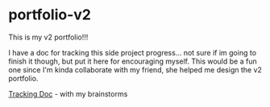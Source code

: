 # portfolio-v2
This is my v2 portfolio!!!

I have a doc for tracking this side project progress... not sure if im going to finish it though, but put it here for encouraging myself. This would be a fun one since I'm kinda collaborate with my friend, she helped me design the v2 portfolio.

[Tracking Doc](https://docs.google.com/document/d/1izNQbF-XXQe2yzKiN5toj1p8JG2S56AJJAQyv0OfUWc/edit?usp=sharing) - with my brainstorms